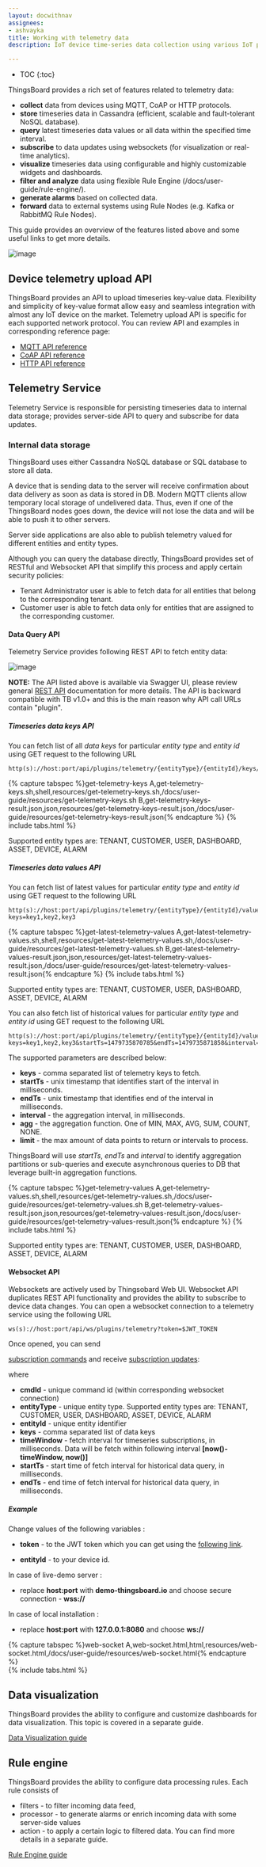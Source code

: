 ```yaml
---
layout: docwithnav
assignees:
- ashvayka
title: Working with telemetry data
description: IoT device time-series data collection using various IoT protocols and ThingsBoard telemetry feature

---
```


* TOC
{:toc}

ThingsBoard provides a rich set of features related to telemetry data:

 - **collect** data from devices using MQTT, CoAP or HTTP protocols.
 - **store** timeseries data in Cassandra (efficient, scalable and fault-tolerant NoSQL database).
 - **query** latest timeseries data values or all data within the specified time interval.
 - **subscribe** to data updates using websockets (for visualization or real-time analytics).
 - **visualize** timeseries data using configurable and highly customizable widgets and dashboards.
 - **filter and analyze** data using flexible Rule Engine (/docs/user-guide/rule-engine/).
 - **generate alarms** based on collected data.
 - **forward** data to external systems using Rule Nodes (e.g. Kafka or RabbitMQ Rule Nodes).

This guide provides an overview of the features listed above and some useful links to get more details.  

![image](/images/user-guide/telemetry.svg)

## Device telemetry upload API

ThingsBoard provides an API to upload timeseries key-value data.
Flexibility and simplicity of key-value format allow easy and seamless integration with almost any IoT device on the market.
Telemetry upload API is specific for each supported network protocol.
You can review API and examples in corresponding reference page:

 - [MQTT API reference](/docs/reference/mqtt-api/#telemetry-upload-api)
 - [CoAP API reference](/docs/reference/coap-api/#telemetry-upload-api)
 - [HTTP API reference](/docs/reference/http-api/#telemetry-upload-api)
  
## Telemetry Service

Telemetry Service is responsible for persisting timeseries data to internal data storage; 
provides server-side API to query and subscribe for data updates. 

### Internal data storage

ThingsBoard uses either Cassandra NoSQL database or SQL database to store all data.

A device that is sending data to the server will receive confirmation about data delivery as soon as data is stored in DB.
Modern MQTT clients allow temporary local storage of undelivered data. 
Thus, even if one of the ThingsBoard nodes goes down, the device will not lose the data and will be able to push it to other servers.
 
Server side applications are also able to publish telemetry valued for different entities and entity types.
  
Although you can query the database directly, ThingsBoard provides set of RESTful and Websocket API that simplify this process and apply certain security policies:
 
 - Tenant Administrator user is able to fetch data for all entities that belong to the corresponding tenant.
 - Customer user is able to fetch data only for entities that are assigned to the corresponding customer.
  
#### Data Query API

Telemetry Service provides following REST API to fetch entity data:

![image](/images/user-guide/telemetry-service/rest-api.png)

**NOTE:** The API listed above is available via Swagger UI, please review general [REST API](/docs/reference/rest-api/) documentation for more details.
The API is backward compatible with TB v1.0+ and this is the main reason why API call URLs contain "plugin".

##### Timeseries data keys API

You can fetch list of all *data keys* for particular *entity type* and *entity id* using GET request to the following URL  
 
```shell
http(s)://host:port/api/plugins/telemetry/{entityType}/{entityId}/keys/timeseries
```

{% capture tabspec %}get-telemetry-keys
A,get-telemetry-keys.sh,shell,resources/get-telemetry-keys.sh,/docs/user-guide/resources/get-telemetry-keys.sh
B,get-telemetry-keys-result.json,json,resources/get-telemetry-keys-result.json,/docs/user-guide/resources/get-telemetry-keys-result.json{% endcapture %}
{% include tabs.html %}

Supported entity types are: TENANT, CUSTOMER, USER, DASHBOARD, ASSET, DEVICE, ALARM

##### Timeseries data values API

You can fetch list of latest values for particular *entity type* and *entity id* using GET request to the following URL  
 
```shell
http(s)://host:port/api/plugins/telemetry/{entityType}/{entityId}/values/timeseries?keys=key1,key2,key3
```

{% capture tabspec %}get-latest-telemetry-values
A,get-latest-telemetry-values.sh,shell,resources/get-latest-telemetry-values.sh,/docs/user-guide/resources/get-latest-telemetry-values.sh
B,get-latest-telemetry-values-result.json,json,resources/get-latest-telemetry-values-result.json,/docs/user-guide/resources/get-latest-telemetry-values-result.json{% endcapture %}
{% include tabs.html %}

Supported entity types are: TENANT, CUSTOMER, USER, DASHBOARD, ASSET, DEVICE, ALARM

You can also fetch list of historical values for particular *entity type* and *entity id* using GET request to the following URL  
 
```shell
http(s)://host:port/api/plugins/telemetry/{entityType}/{entityId}/values/timeseries?keys=key1,key2,key3&startTs=1479735870785&endTs=1479735871858&interval=60000&limit=100&agg=AVG
```

The supported parameters are described below:

 - **keys** - comma separated list of telemetry keys to fetch.
 - **startTs** - unix timestamp that identifies start of the interval in milliseconds.
 - **endTs** - unix timestamp that identifies end of the interval in milliseconds.
 - **interval** - the aggregation interval, in milliseconds.
 - **agg** - the aggregation function. One of MIN, MAX, AVG, SUM, COUNT, NONE.
 - **limit** - the max amount of data points to return or intervals to process.

ThingsBoard will use *startTs*, *endTs* and *interval* to identify aggregation partitions or sub-queries and execute asynchronous queries to DB that leverage built-in aggregation functions.

{% capture tabspec %}get-telemetry-values
A,get-telemetry-values.sh,shell,resources/get-telemetry-values.sh,/docs/user-guide/resources/get-telemetry-values.sh
B,get-telemetry-values-result.json,json,resources/get-telemetry-values-result.json,/docs/user-guide/resources/get-telemetry-values-result.json{% endcapture %}
{% include tabs.html %}

Supported entity types are: TENANT, CUSTOMER, USER, DASHBOARD, ASSET, DEVICE, ALARM

#### Websocket API

Websockets are actively used by Thingsobard Web UI. Websocket API duplicates REST API functionality and provides the ability to subscribe to device data changes.
You can open a websocket connection to a telemetry service using the following URL

```shell
ws(s)://host:port/api/ws/plugins/telemetry?token=$JWT_TOKEN
```

Once opened, you can send 

[subscription commands](https://github.com/thingsboard/thingsboard/blob/master/application/src/main/java/org/thingsboard/server/service/telemetry/cmd/TelemetryPluginCmdsWrapper.java) 
and receive 
[subscription updates](https://github.com/thingsboard/thingsboard/blob/master/application/src/main/java/org/thingsboard/server/service/telemetry/sub/SubscriptionUpdate.java):

where 

 - **cmdId** - unique command id (within corresponding websocket connection)
 - **entityType** - unique entity type. Supported entity types are: TENANT, CUSTOMER, USER, DASHBOARD, ASSET, DEVICE, ALARM
 - **entityId** - unique entity identifier
 - **keys** - comma separated list of data keys
 - **timeWindow** - fetch interval for timeseries subscriptions, in milliseconds. Data will be fetch within following interval **[now()-timeWindow, now()]**
 - **startTs** - start time of fetch interval for historical data query, in milliseconds.
 - **endTs** - end time of fetch interval for historical data query, in milliseconds.
 
##### Example 

Change values of the following variables : 

 - **token** - to the JWT token which you can get using the [following link](https://thingsboard.io/docs/reference/rest-api/#rest-api-auth).

 - **entityId** - to your device id.
 
 In case of live-demo server : 
 
 - replace **host:port** with **demo-thingsboard.io** and choose secure connection - **wss://**
 
 In case of local installation :
 
 - replace **host:port** with **127.0.0.1:8080** and choose **ws://**
 
{% capture tabspec %}web-socket
A,web-socket.html,html,resources/web-socket.html,/docs/user-guide/resources/web-socket.html{% endcapture %}  
{% include tabs.html %}

## Data visualization

ThingsBoard provides the ability to configure and customize dashboards for data visualization.
This topic is covered in a separate guide.    
<p><a href="/docs/user-guide/visualization" class="button">Data Visualization guide</a></p>

## Rule engine

ThingsBoard provides the ability to configure data processing rules.
Each rule consists of

 - filters - to filter incoming data feed, 
 - processor - to generate alarms or enrich incoming data with some server-side values
 - action - to apply a certain logic to filtered data.
You can find more details in a separate guide.    
<p><a href="/docs/user-guide/rule-engine" class="button">Rule Engine guide</a></p>
    
